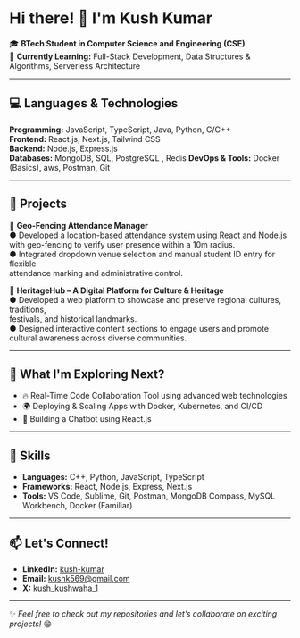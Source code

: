 # Hi there! 👋 I'm Kush Kumar

🎓 **BTech Student in Computer Science and Engineering (CSE)**  
🌱 **Currently Learning:** Full-Stack Development, Data Structures & Algorithms, Serverless Architecture  

---

## 💻 Languages & Technologies

**Programming:** JavaScript, TypeScript, Java, Python, C/C++  
**Frontend:** React.js, Next.js, Tailwind CSS  
**Backend:** Node.js, Express.js  
**Databases:** MongoDB, SQL, PostgreSQL ,  Redis
**DevOps & Tools:** Docker (Basics), aws, Postman, Git  

---

## 🚀 Projects

🔹 **Geo-Fencing Attendance Manager**  
  ●  Developed a location-based attendance system using React and Node.js with 
  geo-fencing to verify user presence within a 10m radius.   
  ●  Integrated dropdown venue selection and manual student ID entry for flexible   
  attendance marking and administrative control.  

🔹 **HeritageHub – A Digital Platform for Culture & Heritage**  
  ●  Developed a web platform to showcase and preserve regional cultures, traditions,      
  festivals, and historical landmarks.   
  ● Designed interactive content sections to engage users and promote cultural awareness 
  across diverse communities. 

---

## 📌 What I'm Exploring Next?
- 🔥 Real-Time Code Collaboration Tool using advanced web technologies  
- 🌍 Deploying & Scaling Apps with Docker, Kubernetes, and CI/CD  
- 🤖 Building a Chatbot using React.js  

---

## 🔧 Skills
- **Languages:** C++, Python, JavaScript, TypeScript  
- **Frameworks:** React, Node.js, Express, Next.js  
- **Tools:** VS Code, Sublime, Git, Postman, MongoDB Compass, MySQL Workbench, Docker (Familiar)  

---

## 📫 Let's Connect!
- **LinkedIn:** [kush-kumar](https://www.linkedin.com/in/kush-kumar-876525257/)  
- **Email:** kushk569@gmail.com 
- **X:** [kush_kushwaha_1](https://x.com/kush_kushwaha_1)

---

✨ *Feel free to check out my repositories and let’s collaborate on exciting projects!* 😄
